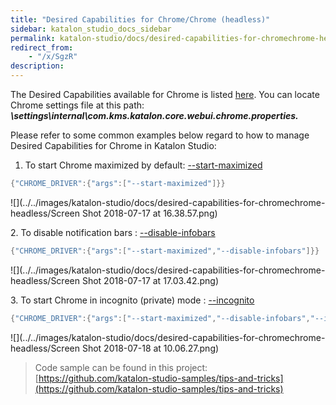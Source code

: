 ```yaml
---
title: "Desired Capabilities for Chrome/Chrome (headless)" 
sidebar: katalon_studio_docs_sidebar
permalink: katalon-studio/docs/desired-capabilities-for-chromechrome-headless.html 
redirect_from:
    - "/x/SgzR"
description: 
---
```

The Desired Capabilities available for Chrome is listed [here](http://chromedriver.chromium.org/capabilities). You can locate Chrome settings file at this path: **_<Project folder>\\settings\\internal\\com.kms.katalon.core.webui.chrome.properties._**

Please refer to some common examples below regard to how to manage Desired Capabilities for Chrome in Katalon Studio: 

1.  To start Chrome maximized by default: [--start-maximized](https://peter.sh/experiments/chromium-command-line-switches/#start-maximized)

```groovy
{"CHROME_DRIVER":{"args":["--start-maximized"]}}

```

![](../../images/katalon-studio/docs/desired-capabilities-for-chromechrome-headless/Screen Shot 2018-07-17 at 16.38.57.png)

2\. To disable notification bars : [--disable-infobars](https://peter.sh/experiments/chromium-command-line-switches/#disable-infobars)

```groovy
{"CHROME_DRIVER":{"args":["--start-maximized","--disable-infobars"]}}

```

![](../../images/katalon-studio/docs/desired-capabilities-for-chromechrome-headless/Screen Shot 2018-07-17 at 17.03.42.png)  
  

3\. To start Chrome in incognito (private) mode : [--incognito](https://peter.sh/experiments/chromium-command-line-switches/#incognito)

```groovy
{"CHROME_DRIVER":{"args":["--start-maximized","--disable-infobars","--incognito"]}}

```

![](../../images/katalon-studio/docs/desired-capabilities-for-chromechrome-headless/Screen Shot 2018-07-18 at 10.06.27.png)

> Code sample can be found in this project: [https://github.com/katalon-studio-samples/tips-and-tricks](https://github.com/katalon-studio-samples/tips-and-tricks)